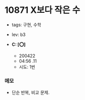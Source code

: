 # 10871 X보다 작은 수
 
 - tags: 구현, 수학
 - lev: b3

- **C: [:o:]**
  - 200422
  - 04:56 .11 
  - 시도: 1번

### 메모
 - 단순 반복, 비교 문제.

